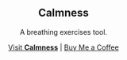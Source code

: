 <div align="center">
  <h2>Calmness</h2>
  <p>A breathing exercises tool.</p>
  <a href="https://calmness.app/">Visit <strong>Calmness</strong></a> | <a href="https://buymeacoffee.com/remvze">Buy Me a Coffee</a>
</div>
